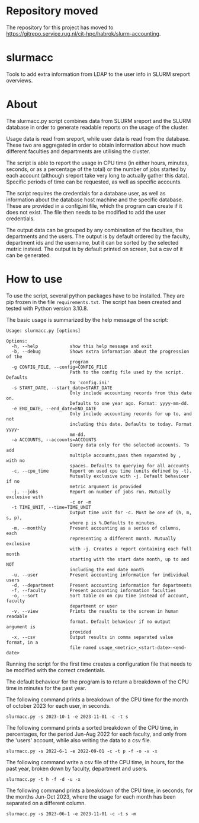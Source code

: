 # Repository moved
The repository for this project has moved to https://gitrepo.service.rug.nl/cit-hpc/habrok/slurm-accounting.

# slurmacc
Tools to add extra information from LDAP to the user info in SLURM sreport overviews.

# About

The slurmacc.py script combines data from SLURM sreport and the SLURM database in order to generate readable reports on 
the usage of the cluster.

Usage data is read from sreport, while user data is read from the database. These two are aggregated in order to obtain
information about how much different faculties and departments are utilising the cluster. 

The script is able to report the usage in CPU time (in either hours, minutes, seconds, or as a percentage of the total)
or the number of jobs started by each account (although sreport take very long to actually gather this data). Specific 
periods of time can be requested, as well as specific accounts.

The script requires the credentials for a database user, as well as information about the database host machine and the 
specific database. These are provided in a config.ini file, which the program can create if it does not exist. The file 
then needs to be modified to add the user credentials.

The output data can be grouped by any combination of the faculties, the departments and the users. The output is by 
default ordered by the faculty, department ids and the username, but it can be sorted by the selected metric instead. 
The output is by default printed on screen, but a csv of it can be generated.

# How to use

To use the script, several python packages have to be installed. They are pip frozen in the file `requirements.txt`. The
script has been created and tested with Python version 3.10.8. 

The basic usage is summarized by the help message of the script: 
```
Usage: slurmacc.py [options]

Options:
  -h, --help            show this help message and exit
  -b, --debug           Shows extra information about the progression of the
                        program
  -g CONFIG_FILE, --config=CONFIG_FILE
                        Path to the config file used by the script. Defaults
                        to 'config.ini'
  -s START_DATE, --start_date=START_DATE
                        Only include accounting records from this date on.
                        Defaults to one year ago. Format: yyyy-mm-dd.
  -e END_DATE, --end_date=END_DATE
                        Only include accounting records for up to, and not
                        including this date. Defaults to today. Format yyyy-
                        mm-dd.
  -a ACCOUNTS, --accounts=ACCOUNTS
                        Query data only for the selected accounts. To add
                        multiple accounts,pass them separated by , with no
                        spaces. Defaults to querying for all accounts
  -c, --cpu_time        Report on used cpu time (units defined by -t).
                        Mutually exclusive with -j. Default behaviour if no
                        metric argument is provided
  -j, --jobs            Report on number of jobs run. Mutually exclusive with
                        -c or -m
  -t TIME_UNIT, --time=TIME_UNIT
                        Output time unit for -c. Must be one of (h, m, s, p),
                        where p is %.Defaults to minutes.
  -m, --monthly         Present accounting as a series of columns, each
                        representing a different month. Mutually exclusive
                        with -j. Creates a report containing each full month
                        starting with the start date month, up to and NOT
                        including the end date month
  -u, --user            Present accounting information for individual users
  -d, --department      Present accounting information for departments
  -f, --faculty         Present accounting information faculties
  -o, --sort            Sort table on on cpu time instead of account, faculty
                        department or user
  -v, --view            Prints the results to the screen in human readable
                        format. Default behaviour if no output argument is
                        provided
  -x, --csv             Output results in comma separated value format, in a
                        file named usage_<metric>_<start-date>-<end-date>

```

Running the script for the first time creates a configuration file that needs to be modified with the correct 
credentials.

The default behaviour for the program is to return a breakdown of the CPU time in minutes for the past year.

The following command prints a breakdown of the CPU time for the month of october 2023 for each user, in seconds.

```commandline
slurmacc.py -s 2023-10-1 -e 2023-11-01 -c -t s
```

The following command prints a sorted breakdown of the CPU time, in percentages, for the period Jun-Aug 2022 for each faculty,
and only from the 'users' account, while also writing the data to a csv file.

```commandline
slurmacc.py -s 2022-6-1 -e 2022-09-01 -c -t p -f -o -v -x 
```

The following command write a csv file of the CPU time, in hours, for the past year, broken down by faculty,
department and users.

```commandline
slurmacc.py -t h -f -d -u -x 
```

The following command prints a breakdown of the CPU time, in seconds, for the months Jun-Oct 2023, where the usage for 
each month has been separated on a different column. 

```commandline
slurmacc.py -s 2023-06-1 -e 2023-11-01 -c -t s -m
```
